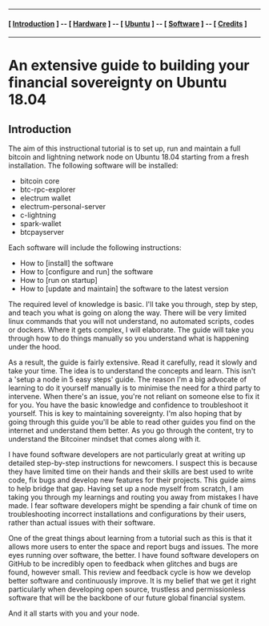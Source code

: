----

#### [ [Introduction](README.md) ] -- [ [Hardware](HARDWARE.md) ] -- [ [Ubuntu](UBUNTU.md) ] -- [ [Software](SOFTWARE.md) ] -- [ [Credits](CREDITS.md) ]

-----
# An extensive guide to building your financial sovereignty on Ubuntu 18.04

## Introduction

The aim of this instructional tutorial is to set up, run and maintain a full bitcoin and lightning network node on Ubuntu 18.04 starting from a fresh installation. The following software will be installed:
-	bitcoin core
-	btc-rpc-explorer
-	electrum wallet
-	electrum-personal-server
-	c-lightning
-	spark-wallet
-	btcpayserver

Each software will include the following instructions:
-	How to [install] the software
-	How to [configure and run] the software
-	How to [run on startup]
-	How to [update and maintain] the software to the latest version

The required level of knowledge is basic. I'll take you through, step by step, and teach you what is going on along the way. There will be very limited linux commands that you will not understand, no automated scripts, codes or dockers. Where it gets complex, I will elaborate. The guide will take you through how to do things manually so you understand what is happening under the hood.

As a result, the guide is fairly extensive. Read it carefully, read it slowly and take your time. The idea is to understand the concepts and learn. This isn't a 'setup a node in 5 easy steps' guide. The reason I'm a big advocate of learning to do it yourself manually is to minimise the need for a third party to intervene. When there's an issue, you're not reliant on someone else to fix it for you. You have the basic knowledge and confidence to troubleshoot it yourself. This is key to maintaining sovereignty. I'm also hoping that by going through this guide you'll be able to read other guides you find on the internet and understand them better. As you go through the content, try to understand the Bitcoiner mindset that comes along with it.

I have found software developers are not particularly great at writing up detailed step-by-step instructions for newcomers. I suspect this is because they have limited time on their hands and their skills are best used to write code, fix bugs and develop new features for their projects. This guide aims to help bridge that gap. Having set up a node myself from scratch, I am taking you through my learnings and routing you away from mistakes I have made. I fear software developers might be spending a fair chunk of time on troubleshooting incorrect installations and configurations by their users, rather than actual issues with their software.

One of the great things about learning from a tutorial such as this is that it allows more users to enter the space and report bugs and issues. The more eyes running over software, the better. I have found software developers on GitHub to be incredibly open to feedback when glitches and bugs are found, however small. This review and feedback cycle is how we develop better software and continuously improve. It is my belief that we get it right particularly when developing open source, trustless and permissionless software that will be the backbone of our future global financial system.

And it all starts with you and your node.
